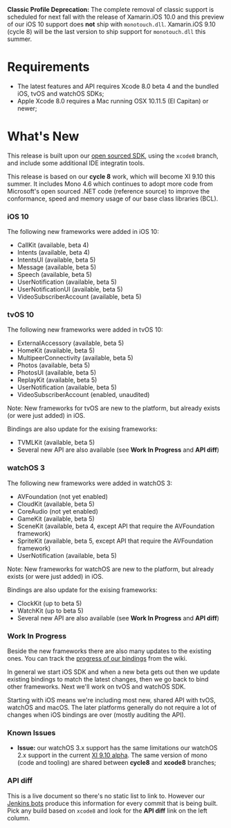 <div class="note">
	<b>Classic Profile Deprecation:</b>
	The complete removal of classic support is scheduled for next fall with the release of Xamarin.iOS 10.0 and
	this preview of our iOS 10 support does <b>not</b> ship with <code>monotouch.dll</code>.
	Xamarin.iOS 9.10 (cycle 8) will be the last version to ship support for <code>monotouch.dll</code> this summer.
</div>

Requirements
============

- The latest features and API requires Xcode 8.0 beta 4 and the bundled iOS, tvOS and watchOS SDKs;
- Apple Xcode 8.0 requires a Mac running OSX 10.11.5 (El Capitan) or newer;

What's New
==========

This release is built upon our [open sourced SDK](https://github.com/xamarin/xamarin-macios),
using the `xcode8` branch, and include some additional IDE integratin tools.

This release is based on our **cycle 8** work, which will become XI 9.10 this summer.
It includes Mono 4.6 which continues to adopt more code from 
Microsoft's open sourced .NET code (reference source) to improve the conformance,
speed and memory usage of our base class libraries (BCL).

### iOS 10

The following new frameworks were added in iOS 10:

* CallKit (available, beta 4)
* Intents (available, beta 4)
* IntentsUI (available, beta 5)
* Message (available, beta 5)
* Speech (available, beta 5)
* UserNotification (available, beta 5)
* UserNotificationUI (available, beta 5)
* VideoSubscriberAccount (available, beta 5)

### tvOS 10

The following new frameworks were added in tvOS 10:

* ExternalAccessory (available, beta 5)
* HomeKit (available, beta 5)
* MultipeerConnectivity (available, beta 5)
* Photos (available, beta 5)
* PhotosUI (available, beta 5)
* ReplayKit (available, beta 5)
* UserNotification (available, beta 5)
* VideoSubscriberAccount (enabled, unaudited)

Note: New frameworks for tvOS are new to the platform, but already exists (or were just added) in iOS.

Bindings are also update for the exising frameworks:

* TVMLKit (available, beta 5)
* Several new API are also available (see **Work In Progress** and **API diff**)

### watchOS 3

The following new frameworks were added in watchOS 3:

* AVFoundation (not yet enabled)
* CloudKit (available, beta 5)
* CoreAudio (not yet enabled)
* GameKit (available, beta 5)
* SceneKit (available, beta 4, except API that require the AVFoundation framework)
* SpriteKit (available, beta 5, except API that require the AVFoundation framework)
* UserNotification (available, beta 5)

Note: New frameworks for watchOS are new to the platform, but already exists (or were just added) in iOS.

Bindings are also update for the exising frameworks:

* ClockKit (up to beta 5)
* WatchKit (up to beta 5)
* Several new API are also available (see **Work In Progress** and **API diff**)


### Work In Progress

Beside the new frameworks there are also many updates to the existing ones. You can track the [progress of our bindings](https://github.com/xamarin/xamarin-macios/wiki/Bindings) from the wiki.

In general we start iOS SDK and when a new beta gets out then we update existing bindings to match the latest changes, then we go back to bind other frameworks. Next we'll work on tvOS and watchOS SDK.

Starting with iOS means we're including most new, shared API with tvOS, watchOS and macOS. The later platforms generally do not require a lot of changes when iOS bindings are over (mostly auditing the API).


### Known Issues

* **Issue:** our watchOS 3.x support has the same limitations our watchOS 2.x support in the current [XI 9.10 alpha](releases/ios/xamarin.ios_9/xamarin.ios_9.10). The same version of mono (code and tooling) are shared between **cycle8** and **xcode8** branches;


### API diff

This is a live document so there's no static list to link to. However our [Jenkins bots](https://jenkins.mono-project.com/job/xamarin-macios-pr-builder/) produce this information for every commit that is being built. Pick any build based on `xcode8` and look for the **API diff** link on the left column.
